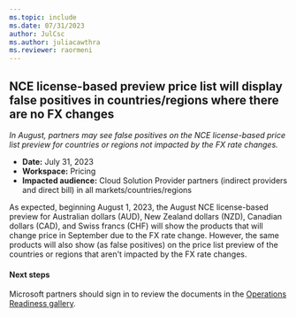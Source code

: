 ```yaml
---
ms.topic: include
ms.date: 07/31/2023
author: JulCsc
ms.author: juliacawthra
ms.reviewer: raormeni
---
```


## NCE license-based preview price list will display false positives in countries/regions where there are no FX changes

*In August, partners may see false positives on the NCE license-based price list preview for countries or regions not impacted by the FX rate changes.*

- **Date:** July 31, 2023
- **Workspace:** Pricing
- **Impacted audience:** Cloud Solution Provider partners (indirect providers and direct bill) in all markets/countries/regions

As expected, beginning August 1, 2023, the August NCE license-based preview for Australian dollars (AUD), New Zealand dollars (NZD), Canadian dollars (CAD), and Swiss francs (CHF) will show the products that will change price in September due to the FX rate change. However, the same products will also show (as false positives) on the price list preview of the countries or regions that aren't impacted by the FX rate changes.

#### Next steps

Microsoft partners should sign in to review the documents in the [Operations Readiness gallery](https://partner.microsoft.com/resources/collection/local-currency-pricing-updates-microsoft-commercial-business#/).
